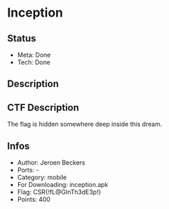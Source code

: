 Inception
=======

## Status
* Meta: Done
* Tech: Done

## Description

## CTF Description
The flag is hidden somewhere deep inside this dream.

## Infos

* Author: Jeroen Beckers
* Ports: -
* Category: mobile
* For Downloading: inception.apk
* Flag: CSR{!fL@GInTh3dE3p!}
* Points: 400
